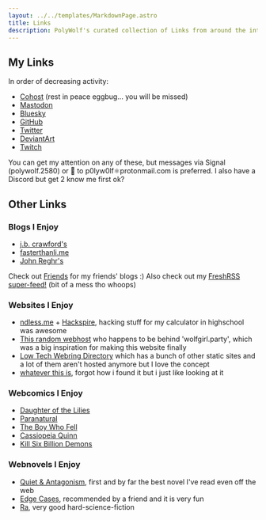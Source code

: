 ```yaml
---
layout: ../../templates/MarkdownPage.astro
title: Links
description: PolyWolf's curated collection of Links from around the internet
---
```


## My Links

In order of decreasing activity:

- [Cohost](https://cohost.org/PolyWolf) (rest in peace eggbug... you will be missed)
- [Mastodon](https://social.treehouse.systems/@PolyWolf)
- [Bluesky](https://bsky.app/profile/wolf.girl.technology)
- [GitHub](https://github.com/p0lyw0lf)
- [Twitter](https://twitter.com/p0lyw0lf)
- [DeviantArt](https://deviantart.com/p0lyw0lf)
- [Twitch](https://twitch.tv/p0lyw0lf)

You can get my attention on any of these, but messages via Signal (polywolf.2580) or 📧 to p0lyw0lf⚛️protonmail.com is preferred. I also have a Discord but get 2 know me first ok?

## Other Links

### Blogs I Enjoy

- [j.b. crawford's](https://computer.rip/)
- [fasterthanli.me](https://fasterthanli.me/)
- [John Reghr's](https://blog.regehr.org/)

Check out [Friends](/friends/) for my friends' blogs :) Also check out my [FreshRSS super-feed!](https://freshrss.wolfgirl.dev/api/query.php?user=polywolf&t=1QZGHzuQLRcRdthNi7H22B&f=html) (bit of a mess tho whoops)

### Websites I Enjoy

- [ndless.me](http://ndless.me/) + [Hackspire](https://hackspire.org/index.php?title=Main_Page), hacking stuff for my calculator in highschool was awesome
- [This random webhost](https://owo.codes/) who happens to be behind 'wolfgirl.party', which was a big inspiration for making this website finally
- [Low Tech Webring Directory](https://emreed.net/LowTech_Directory.html) which has a bunch of other static sites and a lot of them aren't hosted anymore but I love the concept
- [whatever this is](https://syntacticsugarglider.com/), forgot how i found it but i just like looking at it

### Webcomics I Enjoy

- [Daughter of the Lilies](https://www.daughterofthelilies.com/dotl/part-1-a-girl-with-no-face)
- [Paranatural](https://www.paranatural.net/comic/chapter-1)
- [The Boy Who Fell](https://www.boywhofell.com/comic/ch00p00)
- [Cassiopeia Quinn](https://www.cassiopeiaquinn.com/comic/the-prize-cover)
- [Kill Six Billion Demons](https://killsixbilliondemons.com/comic/kill-six-billion-demons-chapter-1/)

### Webnovels I Enjoy

- [Quiet & Antagonism](https://quietandantagonism.com/), first and by far the best novel I've read even off the web
- [Edge Cases](https://royalroad.com/fiction/52639/edge-cases), recommended by a friend and it is very fun
- [Ra](https://qntm.org/ra), very good hard-science-fiction
